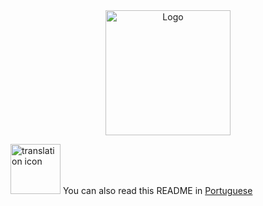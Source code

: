 <div align="center">
  <img src="https://user-images.githubusercontent.com/102390423/227798097-e67f93a5-72be-466a-afe3-ac05371c5063.png" alt="Logo" width="200">
</div>


<div>
  <p>
    <img src="https://user-images.githubusercontent.com/102390423/227806761-5b413b08-9e70-4a07-9932-23115898bb22.png" alt="translation icon" width="80">
    You can also read this README in <a href="https://github.com/Camila-Falaschi/delivery_app/blob/main/README.pt-br.md">Portuguese</a>
  </p>
</div>

